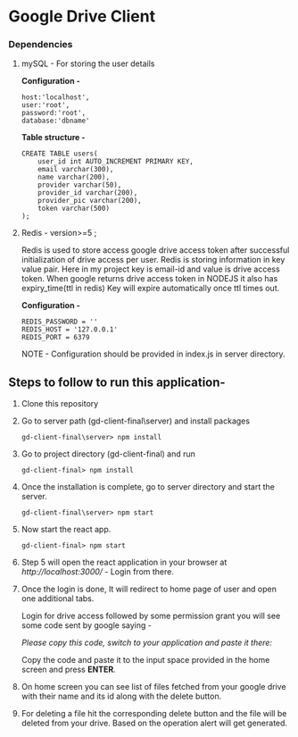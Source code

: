 <!-- Google drive client in React -->
# Google Drive Client #

### Dependencies
1. mySQL - For storing the user details

	**Configuration -**

    ```
    host:'localhost',
    user:'root',
    password:'root',
    database:'dbname'
    ```
    **Table structure -**
    
    ```
    CREATE TABLE users( 
        user_id int AUTO_INCREMENT PRIMARY KEY, 
        email varchar(300), 
        name varchar(200), 
        provider varchar(50), 
        provider_id varchar(200), 
        provider_pic varchar(200), 
        token varchar(500)
    );
    ```

2. Redis - version>=5 ;  

    Redis is used to store access google drive access token after successful initialization of drive access per user.
    Redis is storing information in key value pair.
    Here in my project key is email-id and value is drive access token.
    When google returns drive access token in  NODEJS it also has expiry_time(ttl in redis)
    Key will expire automatically once ttl times out.

	**Configuration -**
    ```
    REDIS_PASSWORD = ''
    REDIS_HOST = '127.0.0.1' 
    REDIS_PORT = 6379
    ```
    NOTE - Configuration should be provided in index.js in server directory.

## Steps to follow to run this application-

1. Clone this repository

2. Go to server path (gd-client-final\server) and install packages
    ```
    gd-client-final\server> npm install
    ```
3. Go to project directory (gd-client-final) and run
    ```
    gd-client-final> npm install
    ```
4. Once the installation is complete, go to server directory and start the server.
    ```
    gd-client-final\server> npm start
    ```
5. Now start the react app.
    ```
    gd-client-final> npm start
    ```
6. Step 5 will open the react application in your browser at *http://localhost:3000/* - Login from there.

7. Once the login is done, It will redirect to home page of user and open one additional tabs.

    Login for drive access followed by some permission grant you will see some code sent by google saying - 
    
    *Please copy this code, switch to your application and paste it there:*

    Copy the code and paste it to the input space provided in the home screen and press **ENTER**.

8. On home screen you can see list of files fetched from your google drive with their name and its id along with the delete button.

9. For deleting a file hit the corresponding delete button and the file will be deleted from your drive. Based on the operation alert will get generated.



